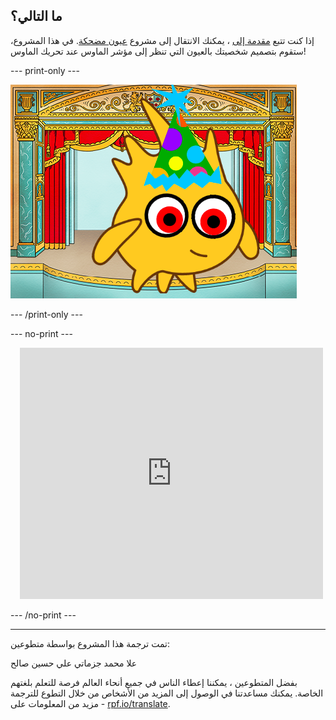 ## ما التالي؟

إذا كنت تتبع [مقدمة إلى](https://projects.raspberrypi.org/ar-SA/pathways/scratch-intro) ، يمكنك الانتقال إلى مشروع [عيون مضحكة](https://projects.raspberrypi.org/ar-SA/projects/silly-eyes). في هذا المشروع، ستقوم بتصميم شخصيتك بالعيون التي تنظر إلى مؤشر الماوس عند تحريك الماوس!

--- print-only ---

![مشروع "العيون المضحكة".](images/googly-eye-character.png)

--- /print-only ---

--- no-print ---

<div class="scratch-preview" style="margin-left: 15px;">
  <iframe allowtransparency="true" width="485" height="402" src="https://scratch.mit.edu/projects/embed/495141114/?autostart=false" frameborder="0"></iframe>
</div>

--- /no-print ---

***
تمت ترجمة هذا المشروع بواسطة متطوعين:

علا محمد جزماتي
علي حسين صالح

بفضل المتطوعين ، يمكننا إعطاء الناس في جميع أنحاء العالم فرصة للتعلم بلغتهم الخاصة. يمكنك مساعدتنا في الوصول إلى المزيد من الأشخاص من خلال التطوع للترجمة - مزيد من المعلومات على [rpf.io/translate](https://rpf.io/translate).
